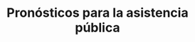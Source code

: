 ---
title: "Pronósticos para la asistencia pública"
url: /toluca-de-lerdo/pronosticos-para-la-asistencia-publica/
shop: lotería
---